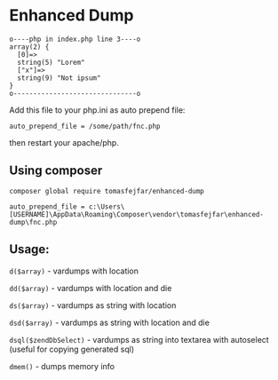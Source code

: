 # Enhanced Dump
````
o----php in index.php line 3----o
array(2) {
  [0]=>
  string(5) "Lorem"
  ["x"]=>
  string(9) "Not ipsum"
}
o-------------------------------o
````

Add this file to your php.ini as auto prepend file:

`auto_prepend_file = /some/path/fnc.php`

then restart your apache/php. 

## Using composer

`composer global require tomasfejfar/enhanced-dump`

`auto_prepend_file = c:\Users\[USERNAME]\AppData\Roaming\Composer\vendor\tomasfejfar\enhanced-dump\fnc.php`


## Usage:
`d($array)` - vardumps with location

`dd($array)` - vardumps with location and die 

`ds($array)` - vardumps as string with location

`dsd($array)` - vardumps as string with location and die

`dsql($zendDbSelect)` - vardumps as string into textarea with autoselect (useful for copying generated sql)

`dmem()` - dumps memory info
